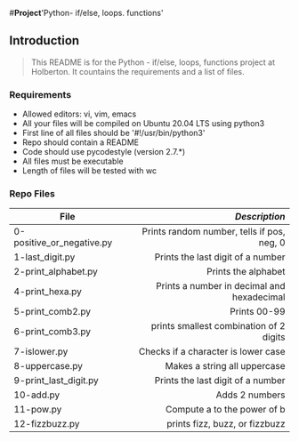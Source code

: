 #**Project**'Python- if/else, loops. functions'

## Introduction
> This README is for the Python - if/else, loops, functions project at Holberton. It countains the requirements and a list of files.

### Requirements
- Allowed editors: vi, vim, emacs
- All your files will be compiled on Ubuntu 20.04 LTS using python3
- First line of all files should be '#!/usr/bin/python3'
- Repo should contain a README
- Code should use pycodestyle (version 2.7.*)
- All files must be executable
- Length of files will be tested with wc

### Repo Files
| **File** | *__Description__* |
|----------|----------------:|
|0-positive_or_negative.py| Prints random number, tells if pos, neg, 0|
|1-last_digit.py| Prints the last digit of a number|
|2-print_alphabet.py| Prints the alphabet|
|4-print_hexa.py|Prints a number in decimal and hexadecimal|
|5-print_comb2.py|Prints 00-99|
|6-print_comb3.py| prints smallest combination of 2 digits|
|7-islower.py|Checks if a character is lower case|
|8-uppercase.py| Makes a string all uppercase|
|9-print_last_digit.py|Prints the last digit of a number|
|10-add.py|Adds 2 numbers|
|11-pow.py|Compute a to the power of b|
|12-fizzbuzz.py| prints fizz, buzz, or fizzbuzz|
